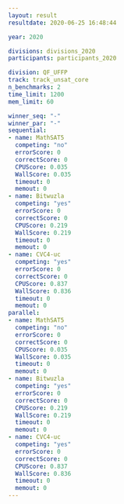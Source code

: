 ```yaml
---
layout: result
resultdate: 2020-06-25 16:48:44

year: 2020

divisions: divisions_2020
participants: participants_2020

division: QF_UFFP
track: track_unsat_core
n_benchmarks: 2
time_limit: 1200
mem_limit: 60

winner_seq: "-"
winner_par: "-"
sequential:
- name: MathSAT5
  competing: "no"
  errorScore: 0
  correctScore: 0
  CPUScore: 0.035
  WallScore: 0.035
  timeout: 0
  memout: 0
- name: Bitwuzla
  competing: "yes"
  errorScore: 0
  correctScore: 0
  CPUScore: 0.219
  WallScore: 0.219
  timeout: 0
  memout: 0
- name: CVC4-uc
  competing: "yes"
  errorScore: 0
  correctScore: 0
  CPUScore: 0.837
  WallScore: 0.836
  timeout: 0
  memout: 0
parallel:
- name: MathSAT5
  competing: "no"
  errorScore: 0
  correctScore: 0
  CPUScore: 0.035
  WallScore: 0.035
  timeout: 0
  memout: 0
- name: Bitwuzla
  competing: "yes"
  errorScore: 0
  correctScore: 0
  CPUScore: 0.219
  WallScore: 0.219
  timeout: 0
  memout: 0
- name: CVC4-uc
  competing: "yes"
  errorScore: 0
  correctScore: 0
  CPUScore: 0.837
  WallScore: 0.836
  timeout: 0
  memout: 0
---
```

